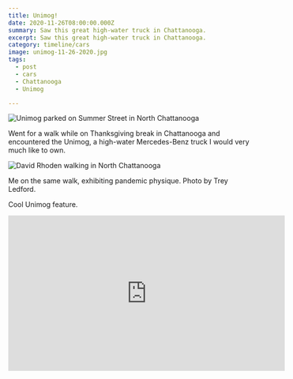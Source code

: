 ```yaml
---
title: Unimog!
date: 2020-11-26T08:00:00.000Z
summary: Saw this great high-water truck in Chattanooga.
excerpt: Saw this great high-water truck in Chattanooga.
category: timeline/cars
image: unimog-11-26-2020.jpg
tags:
  - post 
  - cars
  - Chattanooga
  - Unimog

---
```


![Unimog parked on Summer Street in North Chattanooga](/static/img/timeline/cars/unimog-11-26-2020.jpg "Unimog parked on Summer Street in North Chattanooga")

Went for a walk while on Thanksgiving break in Chattanooga and encountered the Unimog, a high-water Mercedes-Benz truck I would very much like to own.

![David Rhoden walking in North Chattanooga](/static/img/timeline/david-in-chattanooga-nov-26-2020.jpg "David Rhoden walking in North Chattanooga")

Me on the same walk, exhibiting pandemic physique. Photo by Trey Ledford.

Cool Unimog feature.

<iframe width="560" height="315" src="https://www.youtube.com/embed/8bK252NN0fs" frameborder="0" allow="accelerometer; autoplay; clipboard-write; encrypted-media; gyroscope; picture-in-picture" allowfullscreen></iframe>